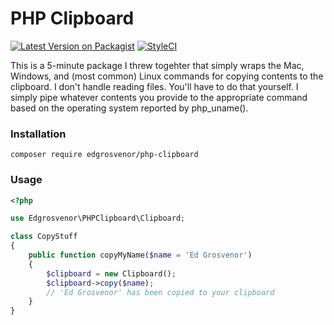 # PHP Clipboard
[![Latest Version on Packagist](https://img.shields.io/packagist/v/edgrosvenor/php-clipboard.svg?style=flat-square)](https://packagist.org/packages/edgrosvenor/php-clipboard)
[![StyleCI](https://github.styleci.io/repos/243092365/shield?branch=master)](https://github.styleci.io/repos/243092365)

This is a 5-minute package I threw togehter that simply wraps the Mac, Windows, and (most common) Linux commands for copying contents to the clipboard. I don't handle reading files. You'll have to do that yourself. I simply pipe whatever contents you provide to the appropriate command based on the operating system reported by php_uname().

### Installation
```shell script
composer require edgrosvenor/php-clipboard
```

### Usage
```php
<?php

use Edgrosvenor\PHPClipboard\Clipboard;

class CopyStuff 
{
    public function copyMyName($name = 'Ed Grosvenor')
    {
        $clipboard = new Clipboard();
        $clipboard->copy($name);
        // 'Ed Grosvenor' has been copied to your clipboard
    }
}
```
